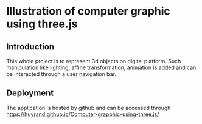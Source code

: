 # Illustration of computer graphic using three.js
## Introduction 
This whole project is to represent 3d objects on digital platform. Such manipulation like lighting, affine transformation, animation is added and can be interacted through a user navigation bar.

## Deployment
The application is hosted by github and can be accessed through https://huyrand.github.io/Computer-grapphic-using-three.js/

